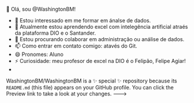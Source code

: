 👋 Olá, sou @WashingtonBM!
- 👀 Estou interessado em me formar em ánalse de dados.
- 🌱 Atualmente estou aprendendo excel com intelegência artificial atraés da plataforma DIO e o Santander.
- 💞️ Estou procurando colaborar em administração ou análise de dados.
- 📫 Como entrar em contato comigo: atavés do Git.
- 😄 Pronomes: Aluno
- ⚡ Curiosidade: meu profesor de excel na DIO é o Felipão, Felipe Agiar!
- 
WashingtonBM/WashingtonBM is a ✨ special ✨ repository because its `README.md` (this file) appears on your GitHub profile.
You can click the Preview link to take a look at your changes.
--->
